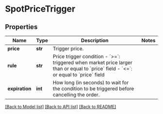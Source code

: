 # SpotPriceTrigger

## Properties
Name | Type | Description | Notes
------------ | ------------- | ------------- | -------------
**price** | **str** | Trigger price. | 
**rule** | **str** | Price trigger condition  - &#x60;&gt;&#x3D;&#x60;: triggered when market price larger than or equal to &#x60;price&#x60; field - &#x60;&lt;&#x3D;&#x60;: or equal to &#x60;price&#x60; field  | 
**expiration** | **int** | How long (in seconds) to wait for the condition to be triggered before cancelling the order. | 

[[Back to Model list]](../README.md#documentation-for-models) [[Back to API list]](../README.md#documentation-for-api-endpoints) [[Back to README]](../README.md)


